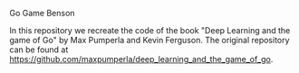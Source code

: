 Go Game Benson

In this repository we recreate the code of the book "Deep Learning and the game of Go" by Max Pumperla and Kevin Ferguson. The original repository can be found at https://github.com/maxpumperla/deep_learning_and_the_game_of_go.
